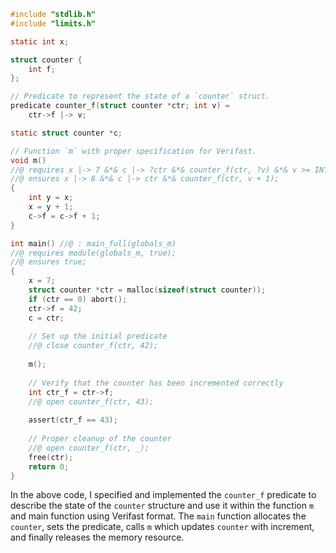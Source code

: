 ```c
#include "stdlib.h"
#include "limits.h"

static int x;

struct counter {
    int f;
};

// Predicate to represent the state of a `counter` struct.
predicate counter_f(struct counter *ctr; int v) =
    ctr->f |-> v;

static struct counter *c;

// Function `m` with proper specification for Verifast.
void m()
//@ requires x |-> 7 &*& c |-> ?ctr &*& counter_f(ctr, ?v) &*& v >= INT_MIN &*& v + 1 <= INT_MAX;
//@ ensures x |-> 8 &*& c |-> ctr &*& counter_f(ctr, v + 1);
{
    int y = x;
    x = y + 1;
    c->f = c->f + 1;
}

int main() //@ : main_full(globals_m)
//@ requires module(globals_m, true);
//@ ensures true;
{
    x = 7;
    struct counter *ctr = malloc(sizeof(struct counter));
    if (ctr == 0) abort();
    ctr->f = 42;
    c = ctr;
    
    // Set up the initial predicate
    //@ close counter_f(ctr, 42);
    
    m();
    
    // Verify that the counter has been incremented correctly
    int ctr_f = ctr->f;
    //@ open counter_f(ctr, 43);
    
    assert(ctr_f == 43);
    
    // Proper cleanup of the counter
    //@ open counter_f(ctr, _);
    free(ctr);
    return 0;
}
```
In the above code, I specified and implemented the `counter_f` predicate to describe the state of the `counter` structure and use it within the function `m` and main function using Verifast format. The `main` function allocates the `counter`, sets the predicate, calls `m` which updates `counter` with increment, and finally releases the memory resource.
